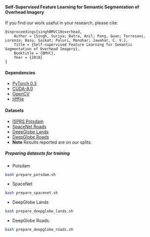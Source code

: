 #### Self-Supervised Feature Learning for Semantic Segmentation of Overhead Imagery

If you find our work useful in your research, please cite:

    @inproceedings{singhBMVC18overhead,
        Author = {Singh, Suriya; Batra, Anil; Pang, Guan; Torresani, Lorenzo; Basu, Saikat; Paluri, Manohar; Jawahar, C. V.},
        Title = {Self-supervised Feature Learning for Semantic Segmentation of Overhead Imagery},
        Booktitle = {BMVC},
        Year = {2018}
    }

#### Dependencies
* [PyTorch 0.3](https://pytorch.org/)
* [CUDA-8.0](https://developer.nvidia.com/cuda-80-ga2-download-archive)
* [OpenCV](https://opencv.org/)
* [tifffile](https://www.lfd.uci.edu/~gohlke/code/tifffile.py.html)


#### Datasets
* [ISPRS Potsdam](http://www2.isprs.org/commissions/comm3/wg4/data-request-form2.html)
* [SpaceNet Roads](https://spacenetchallenge.github.io/Competitions/Competition3.html)
* [DeepGlobe Lands](http://deepglobe.org/index.html)
* [DeepGlobe Roads](http://deepglobe.org/index.html)
* **Note** Results reported are on our splits.

##### Preparing datasets for training
* Potsdam
```bash 
bash prepare_potsdam.sh
```
* SpaceNet
```bash 
bash prepare_spacenet.sh
```
* DeepGlobe Lands
```bash 
bash prepare_deepglobe_lands.sh
```
* DeepGlobe Roads
```bash 
bash prepare_deepglobe_roads.sh
```